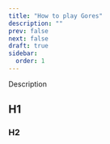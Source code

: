 ```yaml
---
title: "How to play Gores"
description: ""
prev: false
next: false
draft: true
sidebar:
  order: 1
---
```


Description

## H1

### H2
